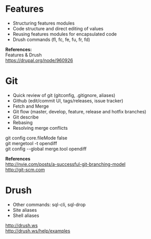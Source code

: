 Features
======

* Structuring features modules
* Code structure and direct editing of values
* Reusing features modules for encapsulated code
* Drush commands (fl, fc, fe, fu, fr, fd)

**References:**  
Features & Drush  
https://drupal.org/node/960926

Git
===

* Quick review of git (gitconfig, .gitignore, aliases)
* Github (edit/commit UI, tags/releases, issue tracker)
* Fetch and Merge
* Git flow (master, develop, feature, release and hotfix branches)
* Git describe
* Rebasing
* Resolving merge conflicts

git config core.fileMode false  
git mergetool -t opendiff  
git config --global merge.tool opendiff

**References**  
http://nvie.com/posts/a-successful-git-branching-model  
http://git-scm.com

Drush
====

* Other commands: sql-cli, sql-drop
* Site aliases
* Shell aliases

http://drush.ws  
http://drush.ws/help/examples  
